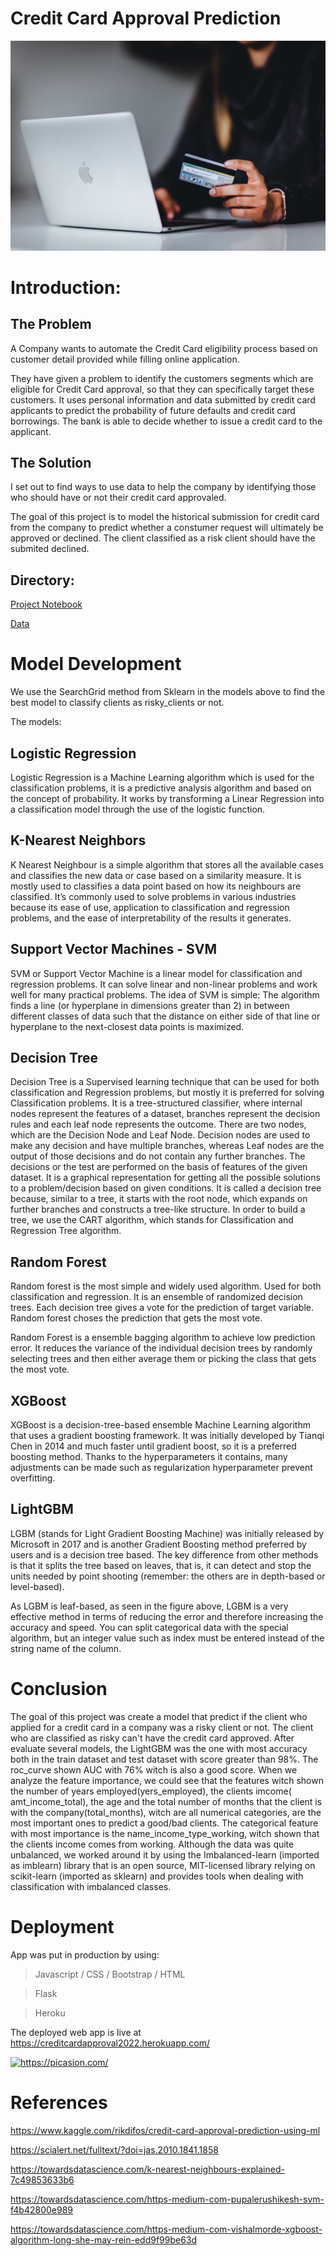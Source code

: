 
# Credit Card Approval Prediction

![CREDIT CARD APPROVAL](static/img/creditcard.jpg)

# Introduction:

## The Problem
A Company wants to automate the Credit Card eligibility process based on customer detail provided while filling online application.

They have given a problem to identify the customers segments which are eligible for Credit Card approval, so that they can specifically target these customers. It uses personal information and data submitted by credit card applicants to predict the probability of future defaults and credit card borrowings. The bank is able to decide whether to issue a credit card to the applicant.

## The Solution

I set out to find ways to use data to help the company by identifying those who should have or not their credit card approvaled.

The goal of this project is to model the historical submission for credit card from the company to predict whether a constumer request will ultimately be approved or declined. The client classified as a risk client should have the submited declined.

## Directory:

[Project Notebook](ml/Credit_Card_Approval_Prediction.ipynb)

[Data](credit_card_approval_prediction/ml/data/)

# Model Development

We use the SearchGrid method from Sklearn in the models above to find the best model to classify clients as risky_clients or not. 

The models:

## Logistic Regression  
Logistic Regression is a Machine Learning algorithm which is used for the classification problems, it is a predictive analysis algorithm and based on the concept of probability. It works by transforming a Linear Regression into a classification model through the use of the logistic function.

## K-Nearest Neighbors  
K Nearest Neighbour is a simple algorithm that stores all the available cases and classifies the new data or case based on a similarity measure. It is mostly used to classifies a data point based on how its neighbours are classified. It’s commonly used to solve problems in various industries because its ease of use, application to classification and regression problems, and the ease of interpretability of the results it generates.

## Support Vector Machines - SVM   
SVM or Support Vector Machine is a linear model for classification and regression problems. It can solve linear and non-linear problems and work well for many practical problems. The idea of SVM is simple: The algorithm finds a line (or hyperplane in dimensions greater than 2) in between different classes of data such that the distance on either side of that line or hyperplane to the next-closest data points is maximized.

## Decision Tree 
Decision Tree is a Supervised learning technique that can be used for both classification and Regression problems, but mostly it is preferred for solving Classification problems. It is a tree-structured classifier, where internal nodes represent the features of a dataset, branches represent the decision rules and each leaf node represents the outcome. There are two nodes, which are the Decision Node and Leaf Node. Decision nodes are used to make any decision and have multiple branches, whereas Leaf nodes are the output of those decisions and do not contain any further branches. The decisions or the test are performed on the basis of features of the given dataset. It is a graphical representation for getting all the possible solutions to a problem/decision based on given conditions. It is called a decision tree because, similar to a tree, it starts with the root node, which expands on further branches and constructs a tree-like structure. In order to build a tree, we use the CART algorithm, which stands for Classification and Regression Tree algorithm.

## Random Forest  
Random forest is the most simple and widely used algorithm. Used for both classification and regression. It is an ensemble of randomized decision trees. Each decision tree gives a vote for the prediction of target variable. Random forest choses the prediction that gets the most vote.

Random Forest is a ensemble bagging algorithm to achieve low prediction error. It reduces the variance of the individual decision trees by randomly selecting trees and then either average them or picking the class that gets the most vote.
## XGBoost  
XGBoost is a decision-tree-based ensemble Machine Learning algorithm that uses a gradient boosting framework. It was initially developed by Tianqi Chen in 2014 and much faster until gradient boost, so it is a preferred boosting method. Thanks to the hyperparameters it contains, many adjustments can be made such as regularization hyperparameter prevent overfitting.

## LightGBM  
LGBM (stands for Light Gradient Boosting Machine) was initially released by Microsoft in 2017 and is another Gradient Boosting method preferred by users and is a decision tree based. The key difference from other methods is that it splits the tree based on leaves, that is, it can detect and stop the units needed by point shooting (remember: the others are in depth-based or level-based).

As LGBM is leaf-based, as seen in the figure above, LGBM is a very effective method in terms of reducing the error and therefore increasing the accuracy and speed. You can split categorical data with the special algorithm, but an integer value such as index must be entered instead of the string name of the column.

# Conclusion

The goal of this project was create a model that predict if the client who applied for a credit card in a company was a risky client or not. The client who are classified as risky can't have the credit card approved. After evaluate several models, the LightGBM was the one with most accuracy both in the train dataset and test dataset with score greater than 98%. The roc_curve shown AUC with 76% witch is also a good score. When we analyze the feature importance, we could see that the features witch shown the number of years employed(yers_employed), the clients imcome( amt_income_total), the age and the total number of months that the client is with the company(total_months), witch are all numerical categories, are the most important ones to predict a good/bad clients. The categorical feature with most importance is the name_income_type_working, witch shown that the clients income comes from working. Although the data was quite unbalanced, we worked around it by using the Imbalanced-learn (imported as imblearn) library that is an open source, MIT-licensed library relying on scikit-learn (imported as sklearn) and provides tools when dealing with classification with imbalanced classes.

# Deployment

App was put in production by using:

> Javascript / CSS / Bootstrap / HTML

> Flask

> Heroku

The deployed web app is live at https://creditcardapproval2022.herokuapp.com/

<a href="https://picasion.com/"><img src="https://i.picasion.com/pic91/2e1ff0d2360e23605bb104fd0d2f877c.gif" width="400" height="358" border="0" alt="https://picasion.com/" /></a><br /><a href="https://picasion.com/"></a>


# References

https://www.kaggle.com/rikdifos/credit-card-approval-prediction-using-ml

https://scialert.net/fulltext/?doi=jas.2010.1841.1858

https://towardsdatascience.com/k-nearest-neighbours-explained-7c49853633b6

https://towardsdatascience.com/https-medium-com-pupalerushikesh-svm-f4b42800e989

https://towardsdatascience.com/https-medium-com-vishalmorde-xgboost-algorithm-long-she-may-rein-edd9f99be63d
